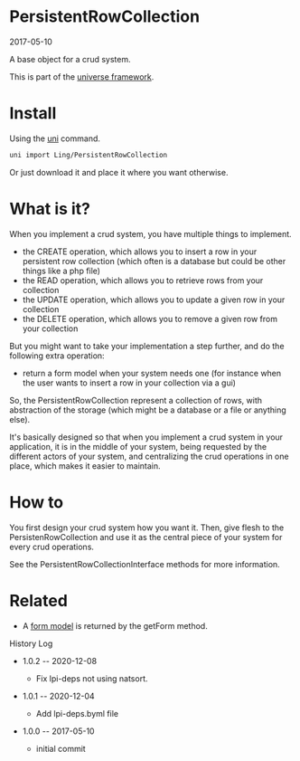 PersistentRowCollection
============================
2017-05-10



A base object for a crud system.


This is part of the [universe framework](https://github.com/karayabin/universe-snapshot).


Install
==========
Using the [uni](https://github.com/lingtalfi/universe-naive-importer) command.
```bash
uni import Ling/PersistentRowCollection
```

Or just download it and place it where you want otherwise.



What is it?
==============

When you implement a crud system, you have multiple things to implement.


- the CREATE operation, which allows you to insert a row in your persistent row collection (which often is a database but
        could be other things like a php file)
- the READ operation, which allows you to retrieve rows from your collection
- the UPDATE operation, which allows you to update a given row in your collection
- the DELETE operation, which allows you to remove a given row from your collection


But you might want to take your implementation a step further, and do the following extra operation:

- return a form model when your system needs one (for instance when the user wants to insert a row in your collection via a gui) 


So, the PersistentRowCollection represent a collection of rows, with abstraction of the storage (which might be a database or a file or anything else).
        
It's basically designed so that when you implement a crud system in your application, it is in the middle of your system,
being requested by the different actors of your system, and centralizing the crud operations in one place, which makes it easier
to maintain.



How to
=========

You first design your crud system how you want it.
Then, give flesh to the PersistenRowCollection and use it as the central piece of your system for every crud operations.

See the PersistentRowCollectionInterface methods for more information.






Related
===========

- A [form model](https://github.com/lingtalfi/FormModel) is returned by the getForm method.



History Log

- 1.0.2 -- 2020-12-08

    - Fix lpi-deps not using natsort.

- 1.0.1 -- 2020-12-04

    - Add lpi-deps.byml file

- 1.0.0 -- 2017-05-10

    - initial commit